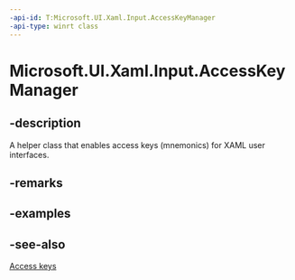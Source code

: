 ```yaml
---
-api-id: T:Microsoft.UI.Xaml.Input.AccessKeyManager
-api-type: winrt class
---
```


<!-- Class syntax.
public class AccessKeyManager : Microsoft.UI.Xaml.Input.IAccessKeyManager
-->

# Microsoft.UI.Xaml.Input.AccessKeyManager

## -description
A helper class that enables access keys (mnemonics) for XAML user interfaces.

## -remarks

## -examples

## -see-also
[Access keys](/windows/apps/design/input/access-keys)
